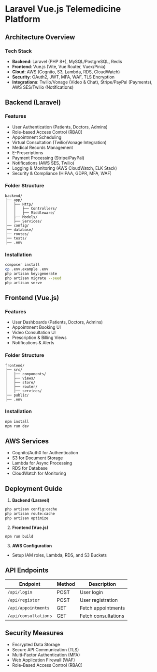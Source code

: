 # Laravel Vue.js Telemedicine Platform

## Architecture Overview
### Tech Stack
- **Backend**: Laravel (PHP 8+), MySQL/PostgreSQL, Redis
- **Frontend**: Vue.js (Vite, Vue Router, Vuex/Pinia)
- **Cloud**: AWS (Cognito, S3, Lambda, RDS, CloudWatch)
- **Security**: OAuth2, JWT, MFA, WAF, TLS Encryption
- **Integrations**: Twilio/Vonage (Video & Chat), Stripe/PayPal (Payments), AWS SES/Twilio (Notifications)

## Backend (Laravel)
### Features
- User Authentication (Patients, Doctors, Admins)
- Role-based Access Control (RBAC)
- Appointment Scheduling
- Virtual Consultation (Twilio/Vonage Integration)
- Medical Records Management
- E-Prescriptions
- Payment Processing (Stripe/PayPal)
- Notifications (AWS SES, Twilio)
- Logging & Monitoring (AWS CloudWatch, ELK Stack)
- Security & Compliance (HIPAA, GDPR, MFA, WAF)

### Folder Structure
```
backend/
│── app/
│   ├── Http/
│   │   ├── Controllers/
│   │   ├── Middleware/
│   ├── Models/
│   ├── Services/
│── config/
│── database/
│── routes/
│── tests/
│── .env
```

### Installation
```bash
composer install
cp .env.example .env
php artisan key:generate
php artisan migrate --seed
php artisan serve
```

## Frontend (Vue.js)
### Features
- User Dashboards (Patients, Doctors, Admins)
- Appointment Booking UI
- Video Consultation UI
- Prescription & Billing Views
- Notifications & Alerts

### Folder Structure
```
frontend/
│── src/
│   ├── components/
│   ├── views/
│   ├── store/
│   ├── router/
│   ├── services/
│── public/
│── .env
```

### Installation
```bash
npm install
npm run dev
```

## AWS Services
- Cognito/Auth0 for Authentication
- S3 for Document Storage
- Lambda for Async Processing
- RDS for Database
- CloudWatch for Monitoring

## Deployment Guide
1. **Backend (Laravel)**
```bash
php artisan config:cache
php artisan route:cache
php artisan optimize
```
2. **Frontend (Vue.js)**
```bash
npm run build
```
3. **AWS Configuration**
- Setup IAM roles, Lambda, RDS, and S3 Buckets

## API Endpoints
| Endpoint | Method | Description |
|----------|--------|-------------|
| `/api/login` | POST | User login |
| `/api/register` | POST | User registration |
| `/api/appointments` | GET | Fetch appointments |
| `/api/consultations` | GET | Fetch consultations |

## Security Measures
- Encrypted Data Storage
- Secure API Communication (TLS)
- Multi-Factor Authentication (MFA)
- Web Application Firewall (WAF)
- Role-Based Access Control (RBAC)
